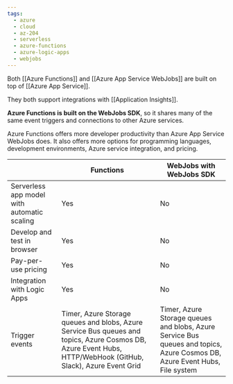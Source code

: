 ```yaml
---
tags:
  - azure
  - cloud
  - az-204
  - serverless
  - azure-functions
  - azure-logic-apps
  - webjobs
---
```


Both [[Azure Functions]] and [[Azure App Service WebJobs]] are built on top of [[Azure App Service]].

They both support integrations with [[Application Insights]].

**Azure Functions is built on the WebJobs SDK**, so it shares many of the same event triggers and connections to other Azure services.

Azure Functions offers more developer productivity than Azure App Service WebJobs does. It also offers more options for programming languages, development environments, Azure service integration, and pricing.

|                                             | Functions                                                                                                                                                     | WebJobs with WebJobs SDK                                                                                                   |
| ------------------------------------------- | ------------------------------------------------------------------------------------------------------------------------------------------------------------- | -------------------------------------------------------------------------------------------------------------------------- |
| Serverless app model with automatic scaling | Yes                                                                                                                                                           | No                                                                                                                         |
| Develop and test in browser                 | Yes                                                                                                                                                           | No                                                                                                                         |
| Pay-per-use pricing                         | Yes                                                                                                                                                           | No                                                                                                                         |
| Integration with Logic Apps                 | Yes                                                                                                                                                           | No                                                                                                                         |
| Trigger events                              | Timer, Azure Storage queues and blobs, Azure Service Bus queues and topics, Azure Cosmos DB, Azure Event Hubs, HTTP/WebHook (GitHub, Slack), Azure Event Grid | Timer, Azure Storage queues and blobs, Azure Service Bus queues and topics, Azure Cosmos DB, Azure Event Hubs, File system |
